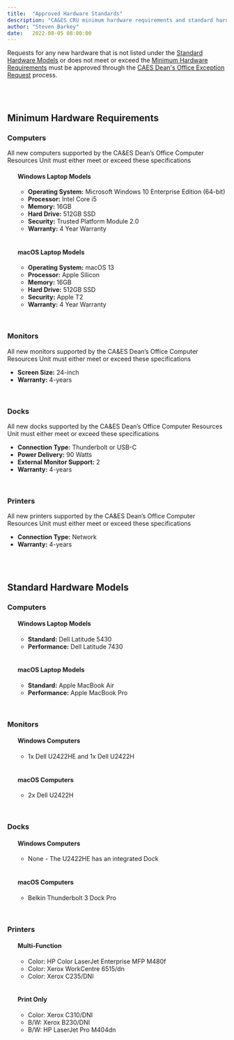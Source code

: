```yaml
---
title:  "Approved Hardware Standards"
description: "CA&ES CRU minimum hardware requirements and standard hardware models for laptops (Windows and macOS), monitors, printers, and docks."
author: "Steven Barkey"
date:   2022-08-05 08:00:00
---
```

<p>Requests for any new hardware that is not listed under the <a href="#standard-hardware-models">Standard Hardware Models</a> or does not meet or exceed the <a href="#minimum-hardware-requirements">Minimum Hardware Requirements</a> must be approved through the <a href="https://kb.ucdavis.edu/?id=7295" target="_new">CAES Dean's Office Exception Request</a> process.</p>
<br />
<br />
<h2>Minimum Hardware Requirements</h2>
<h3>Computers</h3>
<p>All new computers supported by the CA&ES Dean’s Office Computer Resources Unit must either meet or exceed these specifications</p>
<ul>
  <h4>Windows Laptop Models</h4>
  <ul>
  	<li><b>Operating System:</b> Microsoft Windows 10 Enterprise Edition (64-bit)</li>
  	<li><b>Processor:</b> Intel Core i5</li>
    <li><b>Memory:</b> 16GB</li>
    <li><b>Hard Drive:</b> 512GB SSD</li>
    <li><b>Security:</b> Trusted Platform Module 2.0</li>
    <li><b>Warranty:</b> 4 Year Warranty</li>
  </ul>
  <br />
  <h4>macOS Laptop Models</h4>
  <ul>
  	<li><b>Operating System:</b> macOS 13</li>
  	<li><b>Processor:</b> Apple Silicon</li>
    <li><b>Memory:</b> 16GB</li>
    <li><b>Hard Drive:</b> 512GB SSD</li>
    <li><b>Security:</b> Apple T2</li>
    <li><b>Warranty:</b> 4 Year Warranty</li>
  </ul>
</ul>
<br />
<h3>Monitors</h3>
<p>All new monitors supported by the CA&ES Dean’s Office Computer Resources Unit must either meet or exceed these specifications</p>
<ul>
	<li><b>Screen Size:</b> 24-inch</li>
	<li><b>Warranty:</b> 4-years</li>
</ul>
<br />
<h3>Docks</h3>
<p>All new docks supported by the CA&ES Dean’s Office Computer Resources Unit must either meet or exceed these specifications</p>
<ul>
	<li><b>Connection Type:</b> Thunderbolt or USB-C</li>
	<li><b>Power Delivery:</b> 90 Watts</li>
	<li><b>External Monitor Support:</b> 2</li>
	<li><b>Warranty:</b> 4-years</li>
</ul>
<br />
<h3>Printers</h3>
<p>All new printers supported by the CA&ES Dean’s Office Computer Resources Unit must either meet or exceed these specifications</p>
<ul>
	<li><b>Connection Type:</b> Network</li>
	<li><b>Warranty:</b> 4-years</li>
</ul>
<br />
<br />
<h2>Standard Hardware Models</h2>
<h3>Computers</h3>
<ul>
  <h4>Windows Laptop Models</h4>
  <ul>
    <li><b>Standard:</b> Dell Latitude 5430</li>
    <li><b>Performance:</b> Dell Latitude 7430</li>
  </ul>
  <br />
  <h4>macOS Laptop Models</h4>
  <ul>
    <li><b>Standard:</b> Apple MacBook Air</li>
    <li><b>Performance:</b> Apple MacBook Pro</li>
  </ul>
</ul>
<br />
<h3>Monitors</h3>
<ul>
  <h4>Windows Computers</h4>
  <ul>
    <li>1x Dell U2422HE and 1x Dell U2422H</li>
  </ul>
  <br />
  <h4>macOS Computers</h4>
  <ul>
    <li>2x Dell U2422H</li>
  </ul>
</ul>
<br />
<h3>Docks</h3>
<ul>
  <h4>Windows Computers</h4>
  <ul>
    <li>None - The U2422HE has an integrated Dock</li>
  </ul>
  <br />
  <h4>macOS Computers</h4>
  <ul>
    <li>Belkin Thunderbolt 3 Dock Pro</li>
  </ul>
</ul>
<br />
<h3>Printers</h3>
<ul>
  <h4>Multi-Function</h4>
  <ul>
    <li>Color: HP Color LaserJet Enterprise MFP M480f</li>
    <li>Color: Xerox WorkCentre 6515/dn</li>
    <li>Color: Xerox C235/DNI</li>
  </ul>
  <br />
  <h4>Print Only</h4>
  <ul>
    <li>Color: Xerox C310/DNI</li>
    <li>B/W: Xerox B230/DNI</li>
    <li>B/W: HP LaserJet Pro M404dn</li>
  </ul>
</ul>
